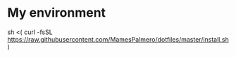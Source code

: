 # My environment

sh <( curl -fsSL https://raw.githubusercontent.com/MamesPalmero/dotfiles/master/install.sh )
